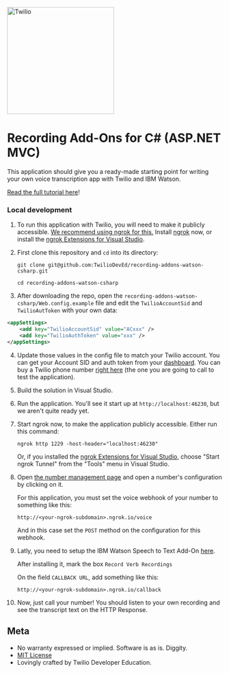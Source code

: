 <a href="https://www.twilio.com">
  <img src="https://static0.twilio.com/marketing/bundles/marketing/img/logos/wordmark-red.svg" alt="Twilio" width="250" />
</a>

# Recording Add-Ons for C# (ASP.NET MVC)

This application should give you a ready-made starting point for writing your own voice transcription app with Twilio and IBM Watson.

[Read the full tutorial here]()!

### Local development

1. To run this application with Twilio, you will need to make it publicly accessible. [We recommend using ngrok for this.](https://www.twilio.com/docs/usage/tutorials/how-use-ngrok-windows-and-visual-studio-test-webhooks) Install [ngrok](https://ngrok.com/download) now, or install the [ngrok Extensions for Visual Studio](https://marketplace.visualstudio.com/items?itemName=DavidProthero.NgrokExtensions).

2. First clone this repository and `cd` into its directory:
   ```
   git clone git@github.com:TwilioDevEd/recording-addons-watson-csharp.git

   cd recording-addons-watson-csharp
   ```

3. After downloading the repo, open the `recording-addons-watson-csharp/Web.config.example` file and edit the `TwilioAccountSid` and `TwilioAutToken` with your own data:
```xml
<appSettings>
	<add key="TwilioAccountSid" value="ACxxx" />
	<add key="TwilioAuthToken" value="xxx" />
</appSettings>
```

4. Update those values in the config file to match your Twilio account. You can get your Account SID and auth token from your [dashboard](https://www.twilio.com/console). You can buy a Twilio phone number [right here](https://www.twilio.com/user/account/phone-numbers/search) (the one you are going to call to test the application).

5. Build the solution in Visual Studio.

6. Run the application. You'll see it start up at `http://localhost:46230`, but we aren't quite ready yet.

7. Start ngrok now, to make the application publicly accessible. Either run this command:
    ```
    ngrok http 1229 -host-header="localhost:46230"
    ```

    Or, if you installed the [ngrok Extensions for Visual Studio](https://marketplace.visualstudio.com/items?itemName=DavidProthero.NgrokExtensions), choose "Start ngrok Tunnel" from the "Tools" menu in Visual Studio.

8. Open [the number management page](https://www.twilio.com/user/account/phone-numbers/incoming) and open a number's configuration by clicking on it.

    For this application, you must set the voice webhook of your number to something like this:

    ```
    http://<your-ngrok-subdomain>.ngrok.io/voice
    ```

    And in this case set the `POST` method on the configuration for this webhook.

9. Latly, you need to setup the IBM Watson Speech to Text Add-On [here](https://www.twilio.com/console/add-ons/XB85b56ed9ce713e0ac62342b901233193). 

    After installing it, mark the box `Record Verb Recordings`

    On the field `CALLBACK URL`, add something like this:

    ```
    http://<your-ngrok-subdomain>.ngrok.io/callback
    ```

10. Now, just call your number! You should listen to your own recording and see the transcript text on the HTTP Response.

## Meta

* No warranty expressed or implied. Software is as is. Diggity.
* [MIT License](http://www.opensource.org/licenses/mit-license.html)
* Lovingly crafted by Twilio Developer Education.

